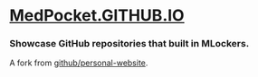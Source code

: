 # [MedPocket.GITHUB.IO](https://medpocket.github.io)

### Showcase GitHub repositories that built in MLockers.

A fork from [github/personal-website](https://github.com/github/personal-website).
